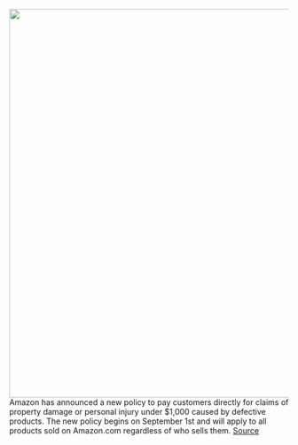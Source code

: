 <img src='https://cdn.vox-cdn.com/thumbor/r3PvrkWOzmmPtVrkYSp_vNIKKrk=/0x0:3000x2000/1200x800/filters:focal(1260x760:1740x1240)/cdn.vox-cdn.com/uploads/chorus_image/image/69705543/acastro_190920_1777_amazon_0001.0.0.png' width='700px' /><br/>
Amazon has announced a new policy to pay customers directly for claims of property damage or personal injury under $1,000 caused by defective products. The new policy begins on September 1st and will apply to all products sold on Amazon.com regardless of who sells them.
<a href='https://www.theverge.com/2021/8/10/22618418/amazon-pay-property-damage-personal-injury-claims-insurance'> Source <a/>